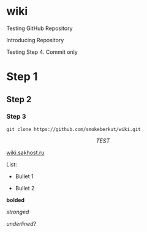 # wiki

Testing GitHub Repository

Introducing Repository

Testing Step 4. Commit only

# Step 1 #
## Step 2 ##
### Step 3 ###

    git clone https://github.com/smokeberkut/wiki.git

$$ TEST $$

[wiki.sakhost.ru](https://wiki.sakhost.ru)

List:
* Bullet 1
- Bullet 2

**bolded**

*stronged*

_underlined_?
